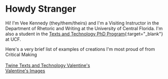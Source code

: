 # Howdy Stranger #
Hi! I'm Vee Kennedy (they/them/theirs) and I'm a Visiting Instructor in the Department of Rhetoric and Writing at the University of Central Florida. I'm also a student in the [Texts and Technology PhD Program](https://cah.ucf.edu/textstech/){:target="_blank"} at UCF.

Here's a very brief list of examples of creations I'm most proud of from Critical Making<br><br>
[Twine Texts and Technology Valentine's](https://veekenne.github.io/lovetnt/)<br>
[Valentine's Images](https://veekenne.github.io/lovetnt/Valentines1.pdf)<br>


 